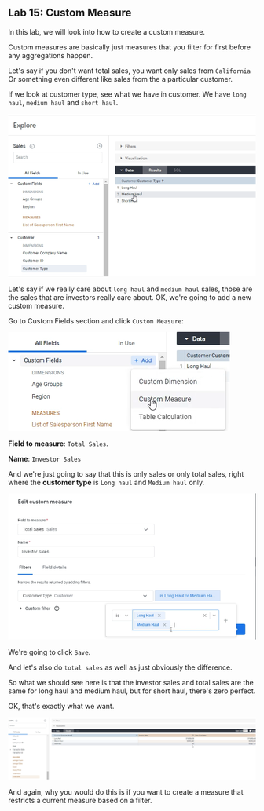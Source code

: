Lab 15: Custom Measure
----------------------

In this lab, we will look into how to create a custom measure.

Custom measures are basically just measures that you filter for first before any aggregations happen.

Let's say if you don't want total sales, you want only sales from `California` Or something even different like sales from the a particular customer.

If we look at customer type, see what we have in customer.
We have `long haul`, `medium haul` and `short haul`.

![](./images/206.png)

Let's say if we really care about `long haul` and `medium haul` sales, those are the sales that are investors really care about.
OK, we're going to add a new custom measure.

Go to Custom Fields section and click `Custom Measure`:

![](./images/207.png)


**Field to measure**: `Total Sales`.

**Name**: `Investor Sales`

And we're just going to say that this is only sales or only total sales, right where the **customer type** is `Long haul` and `Medium haul` only.

![](./images/208.png)

We're going to click `Save`.

And let's also do `total sales` as well as just obviously the difference.

So what we should see here is that the investor sales and total sales are the same for long haul and medium haul, but for short haul, there's zero perfect.

OK, that's exactly what we want.

![](./images/209.png)

And again, why you would do this is if you want to create a measure that restricts a current measure based on a filter.
